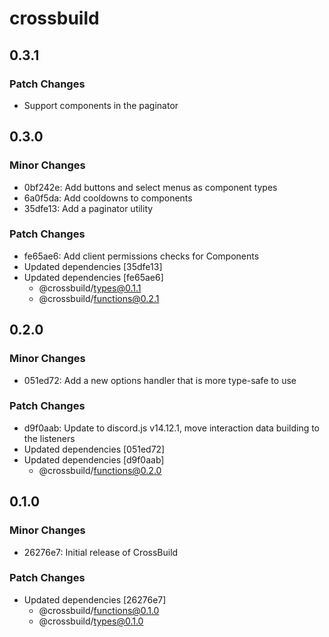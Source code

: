 # crossbuild

## 0.3.1

### Patch Changes

-   Support components in the paginator

## 0.3.0

### Minor Changes

-   0bf242e: Add buttons and select menus as component types
-   6a0f5da: Add cooldowns to components
-   35dfe13: Add a paginator utility

### Patch Changes

-   fe65ae6: Add client permissions checks for Components
-   Updated dependencies [35dfe13]
-   Updated dependencies [fe65ae6]
    -   @crossbuild/types@0.1.1
    -   @crossbuild/functions@0.2.1

## 0.2.0

### Minor Changes

-   051ed72: Add a new options handler that is more type-safe to use

### Patch Changes

-   d9f0aab: Update to discord.js v14.12.1, move interaction data building to the listeners
-   Updated dependencies [051ed72]
-   Updated dependencies [d9f0aab]
    -   @crossbuild/functions@0.2.0

## 0.1.0

### Minor Changes

-   26276e7: Initial release of CrossBuild

### Patch Changes

-   Updated dependencies [26276e7]
    -   @crossbuild/functions@0.1.0
    -   @crossbuild/types@0.1.0
